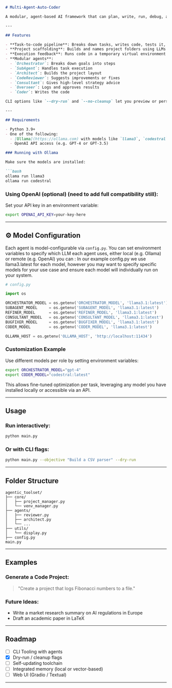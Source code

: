 ```markdown
# Multi-Agent-Auto-Coder

A modular, agent-based AI framework that can plan, write, run, debug, and improve code automatically — or even tackle non-coding tasks. It was originally built to work with local LLMs using [Ollama](https://ollama.com), but can also use cloud-based models like OpenAI’s.

---

## Features

- **Task-to-code pipeline**: Breaks down tasks, writes code, tests it, and fixes problems in a loop
- **Project scaffolding**: Builds and names project folders using LLMs
- **Execution feedback**: Runs code in a temporary virtual environment and tries to correct errors automatically
- **Modular agents**:
  - `Orchestrator`: Breaks down goals into steps
  - `SubAgent`: Handles task execution
  - `Architect`: Builds the project layout
  - `CodeReviewer`: Suggests improvements or fixes
  - `Consultant`: Gives high-level strategy advice
  - `Overseer`: Logs and approves results
  - `Coder`: Writes the code

CLI options like `--dry-run` and `--no-cleanup` let you preview or persist results.

---

## Requirements

- Python 3.9+
- One of the following:
  - [Ollama](https://ollama.com) with models like `llama3`, `codestral`, etc.
  - OpenAI API access (e.g. GPT-4 or GPT-3.5)

### Running with Ollama

Make sure the models are installed:

```bash
ollama run llama3
ollama run codestral
```

### Using OpenAI (optional) (need to add full compatibility still):

Set your API key in an environment variable:

```bash
export OPENAI_API_KEY=your-key-here
```
---

## ⚙️ Model Configuration

Each agent is model-configurable via `config.py`. You can set environment variables to specify which LLM each agent uses, either local (e.g. Ollama) or remote (e.g. OpenAI) you can :
In our example config.py we use llama3.latest for each model, however you may want to specify specific models for your use case and ensure each model will individually run on your system. 
```python
# config.py

import os

ORCHESTRATOR_MODEL = os.getenv('ORCHESTRATOR_MODEL', 'llama3.1:latest')
SUBAGENT_MODEL     = os.getenv('SUBAGENT_MODEL', 'llama3.1:latest')
REFINER_MODEL      = os.getenv('REFINER_MODEL', 'llama3.1:latest')
CONSULTANT_MODEL   = os.getenv('CONSULTANT_MODEL', 'llama3.1:latest')
BUGFIXER_MODEL     = os.getenv('BUGFIXER_MODEL', 'llama3.1:latest')
CODER_MODEL        = os.getenv('CODER_MODEL', 'llama3.1:latest')

OLLAMA_HOST = os.getenv('OLLAMA_HOST', 'http://localhost:11434')
```

### Customization Example

Use different models per role by setting environment variables:

```bash
export ORCHESTRATOR_MODEL="gpt-4"
export CODER_MODEL="codestral:latest"
```

This allows fine-tuned optimization per task, leveraging any model you have installed locally or accessible via an API.

---

## Usage

### Run interactively:

```bash
python main.py
```

### Or with CLI flags:

```bash
python main.py --objective "Build a CSV parser" --dry-run
```

---

## Folder Structure

```
agentic_toolset/
├── core/
│   ├── project_manager.py
│   └── venv_manager.py
├── agents/
│   ├── reviewer.py
│   ├── architect.py
│   └── ...
├── utils/
│   └── display.py
├── config.py
main.py
```

---

## Examples

### Generate a Code Project:

> "Create a project that logs Fibonacci numbers to a file."

### Future Ideas:

- Write a market research summary on AI regulations in Europe
- Draft an academic paper in LaTeX

---

## Roadmap

- [ ] CLI Tooling with agents
- [x] Dry-run / cleanup flags
- [ ] Self-updating toolchain
- [ ] Integrated memory (local or vector-based)
- [ ] Web UI (Gradio / Textual)

---
```

